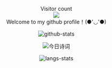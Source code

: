 

<p align="center">
  Visitor count<br>
  <img src="https://profile-counter.glitch.me/w-xuefeng/count.svg?" /><br>
  Welcome to my github profile！(●'◡'●)
</p>

<div align="center">

  ![github-stats](https://github-readme-stats.vercel.app/api?username=w-xuefeng&show_icons=true&line_height=25&hide_title=true)

  ![今日诗词](https://v2.jinrishici.com/one.svg?color=DodgerBlue)

  ![langs-stats](https://github-readme-stats.vercel.app/api/top-langs/?username=w-xuefeng&layout=compact)

</div>

